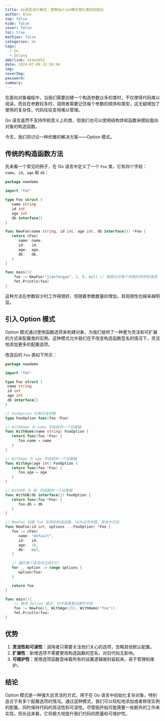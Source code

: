 ```yaml
---
title: Go语言设计模式：使用Option模式简化类的初始化
author: Alex
top: false
hide: false
cover: false
toc: true
mathjax: false
categories: Go
tags:
  - Go
  - Golang
abbrlink: d24ea952
date: 2024-07-09 22:56:04
img:
coverImg:
password:
summary:
---
```


在面向对象编程中，当我们需要创建一个构造参数众多的类时，不仅使得代码难以阅读，而且在参数较多时，调用者需要记住每个参数的顺序和类型，这无疑增加了使用的复杂性，代码往往变得难以管理。

Go 语言虽然不支持传统意义上的类，但我们也可以使用结构体和函数来模拟面向对象的构造函数。

今天，我们将讨论一种优雅的解决方案——Option 模式。

## 传统的构造函数方法

先来看一个常见的例子，在 Go 语言中定义了一个 `Foo` 类，它有四个字段：`name`、`id`、`age` 和 `db`：

```go
package newdemo

import "fmt"

type Foo struct {
   name string
   id int
   age int
   db interface{}
}

func NewFoo(name string, id int, age int, db interface{}) *Foo {
   return &Foo{
      name: name,
      id:   id,
      age:  age,
      db:   db,
   }
}

func main(){
    foo := NewFoo("jianfengye", 1, 0, nil) // 需要记住每个参数的顺序和类型
    fmt.Println(foo)
}
```

这种方法在参数较少时工作得很好，但随着参数数量的增加，其局限性也越来越明显。

## 引入 Option 模式

Option 模式通过使用函数选项来构建对象，为我们提供了一种更为灵活和可扩展的方式来配置类的实例。这种模式允许我们在不改变构造函数签名的情况下，灵活地添加更多的配置选项。

改造后的 `Foo` 类如下所示：

```go
package newdemo

import "fmt"

type Foo struct {
 name string
 id int
 age int
 db interface{}
}

// FooOption 代表可选参数
type FooOption func(foo *Foo)

// WithName 为 name 字段提供一个设置器
func WithName(name string) FooOption {
   return func(foo *Foo) {
      foo.name = name
   }
}

// WithAge 为 age 字段提供一个设置器
func WithAge(age int) FooOption {
   return func(foo *Foo) {
      foo.age = age
   }
}

// WithDB 为 db 字段提供一个设置器
func WithDB(db interface{}) FooOption {
   return func(foo *Foo) {
      foo.db = db
   }
}

// NewFoo 创建 Foo 实例的构造函数，id为必传参数，其他为可选
func NewFoo(id int, options ...FooOption) *Foo {
   foo := &Foo{
      name: "default",
      id:   id,
      age:  10,
      db:   nil,
   }

   // 遍历每个选项并应用它们
   for _, option := range options {
      option(foo)
   }

   return foo
}

func main(){
    // 使用 Option 模式，仅传递需要设置的字段
    foo := NewFoo(1, WithAge(15), WithName("foo"))
    fmt.Println(foo)
}
```

## 优势

1. **灵活性和可读性**：调用者只需要关注他们关心的选项，忽略其他默认配置。
2. **扩展性**：新增选项不需要更改构造函数的签名，对旧代码无影响。
3. **可维护性**：使用选项函数意味着所有的设置逻辑被封装起来，易于管理和维护。

## 结论

Option 模式是一种强大且灵活的方式，用于在 Go 语言中初始化复杂对象，特别适合于有多个配置选项的情况。通过这种模式，我们可以轻松地添加或者修改实例的配置，同时保持代码的简洁性和可读性。尽管刚开始可能需要一些额外的工作来实现，但长远来看，它将极大地提升我们代码的质量和可维护性。
